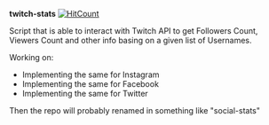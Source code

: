 **twitch-stats**
[![HitCount](http://hits.dwyl.io/riki95/twitch-facebook-instagram-twitter-stats.svg)](http://hits.dwyl.io/riki95/twitch-facebook-instagram-twitter-stats)

Script that is able to interact with Twitch API to get Followers Count, Viewers Count and other info basing on a given list of Usernames.

Working on:
- Implementing the same for Instagram
- Implementing the same for Facebook
- Implementing the same for Twitter
  
Then the repo will probably renamed in something like "social-stats"

